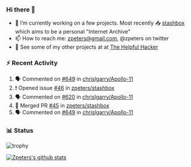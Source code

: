 ### Hi there 👋


- 🔭 I’m currently working on a few projects.  Most recently :inbox_tray: [stashbox](https://github.com/zpeters/stashbox) which aims to be a personal "Internet Archive"
- 📫 How to reach me: zpeters@gmail.com, @zpeters on twitter
- 👋 See some of my other projects at at [The Helpful Hacker](https://thehelpfulhacker.net)

### :zap: Recent Activity

<!--START_SECTION:activity-->
1. 🗣 Commented on [#649](https://github.com/chrislgarry/Apollo-11/issues/649) in [chrislgarry/Apollo-11](https://github.com/chrislgarry/Apollo-11)
2. ❗️ Opened issue [#46](https://github.com/zpeters/stashbox/issues/46) in [zpeters/stashbox](https://github.com/zpeters/stashbox)
3. 🗣 Commented on [#620](https://github.com/chrislgarry/Apollo-11/issues/620) in [chrislgarry/Apollo-11](https://github.com/chrislgarry/Apollo-11)
4. 🎉 Merged PR [#45](https://github.com/zpeters/stashbox/pull/45) in [zpeters/stashbox](https://github.com/zpeters/stashbox)
5. 🗣 Commented on [#649](https://github.com/chrislgarry/Apollo-11/issues/649) in [chrislgarry/Apollo-11](https://github.com/chrislgarry/Apollo-11)
<!--END_SECTION:activity-->

### :bar_chart: Status

![trophy](https://github-profile-trophy.vercel.app/?username=zpeters)

[![Zpeters's github stats](https://github-readme-stats.vercel.app/api?username=zpeters)](https://github.com/zpeters/github-readme-stats&show_icons=true)
